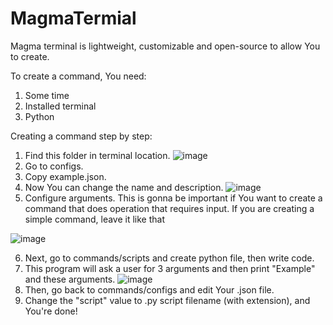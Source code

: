 # MagmaTermial
Magma terminal is lightweight, customizable and open-source to allow You to create.

To create a command, You need:
1. Some time
2. Installed terminal
3. Python

Creating a command step by step:
1. Find this folder in terminal location. ![image](https://user-images.githubusercontent.com/84672664/158354820-ca1e4e2c-1f00-4467-b4f5-0cbeda31781d.png)
2. Go to configs.
3. Copy example.json.
4. Now You can change the name and description. ![image](https://user-images.githubusercontent.com/84672664/158355062-fd50bb33-6a33-4f2b-932b-b3a113ea4c69.png)
5. Configure arguments. This is gonna be important if You want to create a command that does operation that requires input. If you are creating a simple command, leave it like that

![image](https://user-images.githubusercontent.com/84672664/158355328-bb2be403-6836-49b6-923a-6c3c2c2ae191.png)

6. Next, go to commands/scripts and create python file, then write code.  
7. This program will ask a user for 3 arguments and then print "Example" and these arguments. ![image](https://user-images.githubusercontent.com/84672664/158355512-4f175873-c2c2-4608-92fb-70a10cf3b41e.png)
8. Then, go back to commands/configs and edit Your .json file.
9. Change the "script" value to .py script filename (with extension), and You're done!
